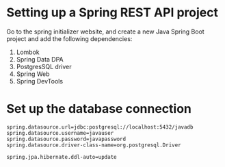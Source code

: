 # Setting up a Spring REST API project

Go to the spring initializer website, and create a new Java Spring Boot project
and add the following dependencies:

1. Lombok
2. Spring Data DPA
3. PostgresSQL driver
4. Spring Web
5. Spring DevTools

# Set up the database connection

```
spring.datasource.url=jdbc:postgresql://localhost:5432/javadb
spring.datasource.username=javauser
spring.datasource.password=javapassword
spring.datasource.driver-class-name=org.postgresql.Driver

spring.jpa.hibernate.ddl-auto=update
```